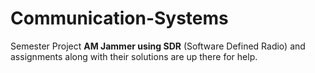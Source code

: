 # Communication-Systems

Semester Project **AM Jammer using SDR** (Software Defined Radio) and assignments along with their solutions are up there for help.

